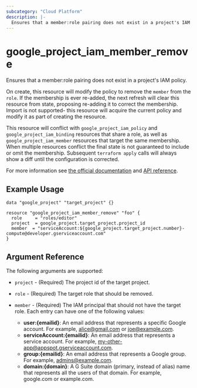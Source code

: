 ```yaml
---
subcategory: "Cloud Platform"
description: |-
  Ensures that a member:role pairing does not exist in a project's IAM policy.
---
```


# google_project_iam_member_remove

Ensures that a member:role pairing does not exist in a project's IAM policy. 

On create, this resource will modify the policy to remove the `member` from the
`role`. If the membership is ever re-added, the next refresh will clear this
resource from state, proposing re-adding it to correct the membership. Import is
not supported- this resource will acquire the current policy and modify it as
part of creating the resource.

This resource will conflict with `google_project_iam_policy` and
`google_project_iam_binding` resources that share a role, as well as
`google_project_iam_member` resources that target the same membership. When
multiple resources conflict the final state is not guaranteed to include or omit
the membership. Subsequent `terraform apply` calls will always show a diff
until the configuration is corrected.

For more information see
[the official documentation](https://cloud.google.com/iam/docs/granting-changing-revoking-access)
and
[API reference](https://cloud.google.com/resource-manager/reference/rest/v1/projects/setIamPolicy).

## Example Usage

```hcl
data "google_project" "target_project" {}

resource "google_project_iam_member_remove" "foo" {
  role     = "roles/editor"
  project  = google_project.target_project.project_id
  member  = "serviceAccount:${google_project.target_project.number}-compute@developer.gserviceaccount.com"
}
```

## Argument Reference

The following arguments are supported:

* `project` - (Required) The project id of the target project.

* `role` - (Required) The target role that should be removed. 

* `member` - (Required) The IAM principal that should not have the target role.
  Each entry can have one of the following values:
  * **user:{emailid}**: An email address that represents a specific Google account. For example, alice@gmail.com or joe@example.com.
  * **serviceAccount:{emailid}**: An email address that represents a service account. For example, my-other-app@appspot.gserviceaccount.com.
  * **group:{emailid}**: An email address that represents a Google group. For example, admins@example.com.
  * **domain:{domain}**: A G Suite domain (primary, instead of alias) name that represents all the users of that domain. For example, google.com or example.com.

